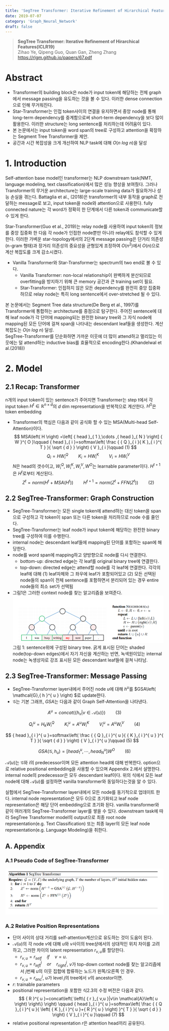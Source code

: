 ```yaml
---
title: 'SegTree Transformer: Iterative Refinement of Hirarchical Features'
date: 2019-07-07
category: 'Graph_Neural_Network'
draft: false
---
```


> **SegTree Transformer: Iterative Refinement of Hirarchical Features(ICLR19)**  
Zihao Ye, Qipeng Guo, Quan Gan, Zheng Zhang  
https://rlgm.github.io/papers/67.pdf

# Abstract
* Transformer의 building block은 node가 input token에 해당하는 전체 graph에서 message passing을 유도하는 것을 볼 수 있다. 이러한 dense connection으로 인해 무거워진다.
* Star-Transformer는 인접 token사이의 연결을 유지하면서 중앙 node를 통해 long-term dependency를 중계함으로써 short-term dependency을 보다 많이 활용한다. 이러한 structure는 long sentence를 처리하는데 어려움이 있다.
* 본 논문에서는 input token을 word span의 tree로 구성하고 attention을 확장하는 Segment Tree Transformer을 제안.
* 공간과 시간 복잡성을 크게 개선하여 NLP task에 대해 $O(n\ log\ n)$을 달성

# 1. Introduction
Self-attention base model인 transformer는 NLP downstream task(NMT, language modeling, text classification)에서 많은 성능 향상을 보여줬다.
그러나 Transformer의 무거운 architecture는 large-scale training data가 필요하거나 성능 손실을 겪는다.
Battaglia et al., (2018)은 transformer의 내부 동작을 graph로 전달하는 message로 보고, input token을 node와 attention으로 사용한다. fully connected nature는 각 word가 정확히 한 단계에서 다른 token과 communicate할 수 있게 한다.  

Star-Transformer(Guo et al., 2019)는 relay node를 사용하여 input token의 정보를 중앙 집중화 한 다음 각 node가 인접한 node뿐만 아니라 relay에도 참석할 수 있게 한다.
이러한 가벼운 star-topology에서의 2단계 message passing은 단거리 의존성(n-gram 형태)과 장거리 의존성의 중요성을 균형있게 조정하여 $O({n}^{2})$에서 $O(n)$으로 계산 복잡도를 크게 감소시켰다.
* Vanilla Transformer와 Star-Transformer는 spectrum의 two end로 볼 수 있다.
  * Vanilla Transformer: non-local relationship이 완벽하게 분산되므로 overfitting을 방지하기 위해 큰 memory 공간과 큰 training set이 필요.
  * Star-Transformer: 인접하지 않은 모든 dependency를 완전히 중앙 집중화 하므로 relay node는 특히 long sentence에서 over-stretched 될 수 있다.  
  
본 논문에서는 Segment Tree data structure(De Berg et al., 1997)를 Transformer에 통합하는 architecture를 중점으로 탐구한다.
주어진 sentence에 대해 leaf node가 각 단어에 mapping되는 완전한 binary tree와 그 자식 node에 mapping된 모든 단어에 걸쳐 span을 나타내는 descendant leaf들을 생성한다.
계산복잡도는 $O(n\ log \ n)$ 달성.  
SegTree-Transformer를 단순화하면 가까운 이웃에 더 많이 attend하고 멀리있는 이웃에는 덜 attend하는 inductive bias를 효율적으로 encoding한다.(Khandelwal et al.(2018))

# 2. Model
## 2.1 Recap: Transformer
n개의 input token이 있는 sentence가 주어지면 Transformer는 step t에서 각 input token ${ H }^{ t }\in \mathbb{ R }^{ n\times d }$의 $d$ dim representation을 반복적으로 계산한다. ${ H }^{ 0 }$은 token embedding
* Transformer의 핵심은 다음과 같이 공식화 할 수 있는 MSA(Multi-head Self-Attention)이다.
$$
MSA\left( H \right) =\left[ { head }_{ 1 },\cdots ,{ head }_{ N } \right] { W }^{ O }\qquad { head }_{ i }=softmax\left( \frac { { Q }_{ i }{ K }_{ i }^{ T } }{ \sqrt { d }  }  \right) { V }_{ i }\qquad (1)
$$
$$
{ Q }_{ i }=H{ W }_{ i }^{ Q }\qquad { K }_{ i }=H{ W }_{ i }^{ K }\qquad { V }_{ i }=H{ W }_{ i }^{ V }
$$
$N$은 head의 갯수이고, ${ W }_{ i }^{ Q },{ W }_{ i }^{ K },{ W }_{ i }^{ V },{ W }^{ O }$는 learnable parameter이다.
${H}^{t+1}$은 ${H}^{t}$로부터 계산된다.
$$
{ Z }^{ t }=norm\left( { H }^{ t }+MSA\left( { H }^{ t } \right)  \right) \qquad { H }^{ t+1 }=norm\left( { Z }^{ t }+FFN\left( { Z }^{ t } \right)  \right) \qquad (2)
$$


## 2.2 SegTree-Transformer: Graph Construction
* SegTree-Transformer는 모든 single token에 attend하는 대신 token을 span으로 구성하고 각 token이 span 또는 다른 token을 처리하므로 node 수를 줄인다.
* SegTree-Transformer는 leaf node가 input token에 해당하는 완전한 binary tree를 구성하여 이를 수행한다.
* internal node는 descendant leaf들에 mapping된 단어를 포함하는 span에 해당한다.
* node를 word span에 mapping하고 양방향으로 node를 다시 연결한다.
    * bottom-up: directed edge는 각 leaf를 original binary tree에 연결한다.
    * top-down: directed edge는 attend할 node를 각 leaf에 연결한다. 각각의 leaf에 대해 (1) leaf자체와 그 좌우에 leaf가 포함되어있고 (2) 모든 선택된 node들의 span이 전체 sentence를 포함하면서 분리되어 있는 경우 entire node들의 최소 set가 선택됨
* 그림1은 그러한 context node를 찾는 알고리즘을 보여준다.
![img1](./img/segtree/seg_img1.png)
그림 1: sentence위에 구성된 binary tree. 굵게 표시된 단어는 shaded node(top-down edges)에서 자기 자신을 계산하는 반면, 녹색원이있는 internal node는 녹생상자로 강조 표시된 모든 descendant leaf들에 걸쳐 나타남.

## 2.3 SegTree-Transformer: Message Passing
* SegTree-Transformer layer내에서 주어진 node $u$에 대해 ${h}^{u}$를 $GSA\left( \mathcal{G},{ h }^{ u } \right) $로 update한다.
* $\mathcal{G}$는 기본 그래프, $GSA$는 다음과 같이 Graph Self-Attention을 나타낸다.

$$
{ A }^{ u }=concat\left( \left\{ { h }_{ v }|v\in \mathcal{A}\left( u \right)  \right\}  \right) \qquad (3)
$$

$$
{ Q }_{ i }^{ u }={ H }_{ k }{ W }_{ i }^{ Q }\qquad { K }_{ i }^{ u }={ A }^{ u }{ W }_{ i }^{ K }\qquad { V }_{ i }^{ u }={ A }^{ u }{ W }_{ i }^{ V }\qquad (4)
$$

$$
{ head }_{ i }^{ u }=softmax\left( \frac { { Q }_{ i }^{ u }{ { K }_{ i }^{ u } }^{ T } }{ \sqrt { d }  }  \right) { V }_{ i }^{ u }\qquad (5)
$$

$$
GSA\left( \mathcal{G},{ h }_{ u } \right) =\left[ { head }_{ 1 }^{ u },\cdots ,{ head }_{ N }^{ u } \right] { W }^{ O }\qquad (6)
$$

$\mathcal{A}\left(u\right)$는 $\mathcal{G}$와 $i$의 predecessor이며 모든 attention head에 대해 반복한다. option으로 relative positional embedding을 사용할 수 있으며 Appendix 2.에서 설명한다.
internal node의 predecessor은 모두 descendant leaf이다.
위의 식에서 모든 leaf node에 대해 $\mathcal{A}\left(u\right)$를 설정하면 vanilla transformer와 동일하다는것을 알 수 있다.  


실험에서 SegTree-Transformer layer내에서 모든 node를 동기적으로 업데이트 한다.
internal node representation은 모두 0으로 초기화되고 leaf node representation은 해당 단어 embedding으로 초기화 된다.
vanilla transformer와 같이 여러개의 SegTree-Transformer layer를 쌓을 수 있다.
downstream task에 따라 SegTree Transformer model의 output으로 최종 root node representation(e.g. Text Classification) 또는 최종 layer의 모든 leaf node representation(e.g. Language Modeling)을 취한다.

## A. Appendix
### A.1 Pseudo Code of SegTree-Transformer
![img2](./img/segtree/seg_img2.png)

### A.2 Relative Position Representations
* 단어 사이의 상대 거리를 self-attention계산으로 유도하는 것이 도움이 된다.
* $\mathcal{A}\left(u\right)$의 각 node $v$에 대해 $u$와 $v$사이의 tree상에서의 상대적인 위치 차이를 고려하고, 그러한 차이의 latent representation ${r}_{v,u}$를 할당한다.
    * ${ r }_{ v,u }={ r }_{ self }\quad if\quad v=u.$
    * ${ r }_{ v,u }={ r }_{ left }^{ j }\quad or\quad { r }_{ right }^{ j }$, $v$가 top-down context node를 찾는 알고리즘에서 $j$번째 $u$의 이웃 집합에 합류하는 노드가 왼쪽/오른쪽 인 경우.
    * ${ r }_{ v,u }={ r }_{ anc }^{ j }$, $u$가 level $j$의 tree에서 $v$의 ancestor이면.
* $r$: trainable parameters
* positional representation을 포함한 식2.3의 수정 버전은 다음과 같다.
$$
{ R }^{ u }=concat\left( \left\{ { r }_{ v,u }|v\in \mathcal{A}\left( u \right)  \right\}  \right) \qquad { head }_{ i }^{ u }=softmax\left( \frac { { Q }_{ i }^{ u }{ \left( { K }_{ i }^{ u }+{ R }^{ u } \right)  }^{ T } }{ \sqrt { d }  }  \right) { V }_{ i }^{ u }\qquad (7)
$$
* relative positional representation $r$은 attention head끼리 공유된다.
